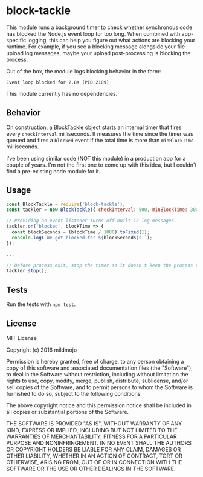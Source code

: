 # block-tackle

This module runs a background timer to check whether synchronous code has
blocked the Node.js event loop for too long. When combined with app-specific
logging, this can help you figure out what actions are blocking your runtime.
For example, if you see a blocking message alongside your file upload log
messages, maybe your upload post-processing is blocking the process.

Out of the box, the module logs blocking behavior in the form:

`Event loop blocked for 2.8s (PID 2189)`

This module currently has no dependencies.

## Behavior

On construction, a BlockTackle object starts an internal timer that fires
every `checkInterval` milliseconds. It measures the time since the timer was
queued and fires a `blocked` event if the total time is more than `minBlockTime`
milliseconds.

I've been using similar code (NOT this module) in a production app for a couple
of years. I'm not the first one to come up with this idea, but I couldn't find
a pre-existing node module for it.

## Usage

```javascript
const BlockTackle = require('block-tackle');
const tackler = new BlockTackle({ checkInterval: 500, minBlockTime: 3000 });

// Providing an event listener turns off built-in log messages.
tackler.on('blocked', blockTime => {
  const blockSeconds = (blockTime / 1000).toFixed(1);
  console.log(`We got blocked for ${blockSeconds}s!`);
});

...

// Before process exit, stop the timer so it doesn't keep the process running.
tackler.stop();
```

## Tests

Run the tests with `npm test`.

## License

MIT License

Copyright (c) 2016 mildmojo

Permission is hereby granted, free of charge, to any person obtaining a copy
of this software and associated documentation files (the "Software"), to deal
in the Software without restriction, including without limitation the rights
to use, copy, modify, merge, publish, distribute, sublicense, and/or sell
copies of the Software, and to permit persons to whom the Software is
furnished to do so, subject to the following conditions:

The above copyright notice and this permission notice shall be included in all
copies or substantial portions of the Software.

THE SOFTWARE IS PROVIDED "AS IS", WITHOUT WARRANTY OF ANY KIND, EXPRESS OR
IMPLIED, INCLUDING BUT NOT LIMITED TO THE WARRANTIES OF MERCHANTABILITY,
FITNESS FOR A PARTICULAR PURPOSE AND NONINFRINGEMENT. IN NO EVENT SHALL THE
AUTHORS OR COPYRIGHT HOLDERS BE LIABLE FOR ANY CLAIM, DAMAGES OR OTHER
LIABILITY, WHETHER IN AN ACTION OF CONTRACT, TORT OR OTHERWISE, ARISING FROM,
OUT OF OR IN CONNECTION WITH THE SOFTWARE OR THE USE OR OTHER DEALINGS IN THE
SOFTWARE.
